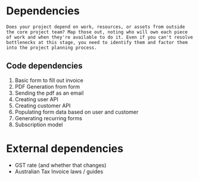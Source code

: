 # Dependencies 
```
Does your project depend on work, resources, or assets from outside the core project team? Map those out, noting who will own each piece of work and when they're available to do it. Even if you can't resolve bottlenecks at this stage, you need to identify them and factor them into the project planning process.
```
## Code dependencies
1. Basic form to fill out invoice 
2. PDF Generation from form
3. Sending the pdf as an email
4. Creating user API
5. Creating customer API 
6. Populating form data based on user and customer
7. Generating recurring forms
8. Subscription model 

# External dependencies 
- GST rate (and whether that changes)
- Australian Tax Invoice laws / guides